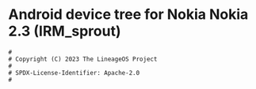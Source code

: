 # Android device tree for Nokia Nokia 2.3 (IRM_sprout)

```
#
# Copyright (C) 2023 The LineageOS Project
#
# SPDX-License-Identifier: Apache-2.0
#
```
